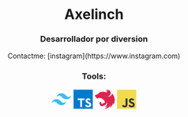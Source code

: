 <div align="center">
<h1>Axelinch</h1>
<h3>Desarrollador por diversion</h3>
<p>Contactme: [instagram](https://www.instagram.com)</p>
<div align="center">
  <h3>Tools:</h3>
  <img src="https://github.com/devicons/devicon/blob/master/icons/tailwindcss/tailwindcss-original.svg" width=40px heigth=40px>
  <img src="https://github.com/devicons/devicon/blob/master/icons/typescript/typescript-original.svg" width=40px heigth=40px>
  <img src="https://github.com/devicons/devicon/blob/master/icons/nestjs/nestjs-original.svg" width=40px heigth=40px>
  <img src="https://github.com/devicons/devicon/blob/master/icons/javascript/javascript-original.svg" width=40px heigth=40px>
</div>
</div>
